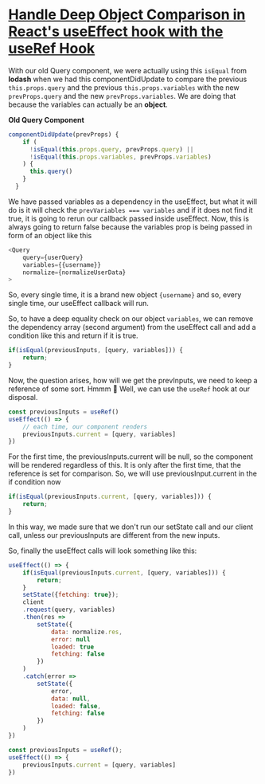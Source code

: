 # [Handle Deep Object Comparison in React's useEffect hook with the useRef Hook](https://egghead.io/lessons/react-handle-deep-object-comparison-in-react-s-useeffect-hook-with-the-useref-hook)

With our old Query component, we were actually using this `isEqual` from **lodash** when we had this componentDidUpdate to compare the previous `this.props.query` and the previous `this.props.variables` with the new `prevProps.query` and the new `prevProps.variables`. We are doing that because the variables can actually be an **object**.

__Old Query Component__

```javascript
componentDidUpdate(prevProps) {
    if (
      !isEqual(this.props.query, prevProps.query) ||
      !isEqual(this.props.variables, prevProps.variables)
    ) {
      this.query()
    }
  }
```

We have passed variables as a dependency in the useEffect, but what it will do is it will check the `prevVariables === variables` and if it does not find it true, it is going to rerun our callback passed inside useEffect. 
Now, this is always going to return false because the variables prop is being passed in form of an object like this

```javascript
<Query
    query={userQuery}
    variables={{username}}
    normalize={normalizeUserData}
>
```

So, every single time, it is a brand new object `{username}` and so, every single time, our useEffect callback will run.

So, to have a deep equality check on our object `variables`, we can remove the dependency array (second argument) from the useEffect call and add a condition like this and return if it is true.

```javascript
if(isEqual(previousInputs, [query, variables])) {
    return;
}
```

Now, the question arises, how will we get the prevInputs, we need to keep a reference of some sort. Hmmm 🤔
Well, we can use the `useRef` hook at our disposal.

```javascript
const previousInputs = useRef()
useEffect(() => {
    // each time, our component renders
    previousInputs.current = [query, variables]
})
```

For the first time, the previousInputs.current will be null, so the component will be rendered regardless of this. It is only after the first time, that the reference is set for comparison.
So, we will use previousInput.current in the if condition now

```javascript
if(isEqual(previousInputs.current, [query, variables])) {
    return;
}
```

In this way, we made sure that we don't run our setState call and our client call, unless our previousInputs are different from the new inputs.

So, finally the useEffect calls will look something like this:

```javascript
useEffect(() => {
    if(isEqual(previousInputs.current, [query, variables])) {
        return;
    }
    setState({fetching: true});
    client
    .request(query, variables)
    .then(res =>
        setState({
            data: normalize.res,
            error: null
            loaded: true
            fetching: false
        })
    )
    .catch(error =>
        setState({
            error,
            data: null,
            loaded: false,
            fetching: false
        })
    )
})

const previousInputs = useRef();
useEffect(() => {
    previousInputs.current = [query, variables]
})
```
